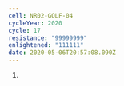 ```yaml
---
cell: NR02-GOLF-04
cycleYear: 2020
cycle: 17
resistance: "99999999"
enlightened: "111111"
date: 2020-05-06T20:57:08.090Z
---
```

1.   ![]()